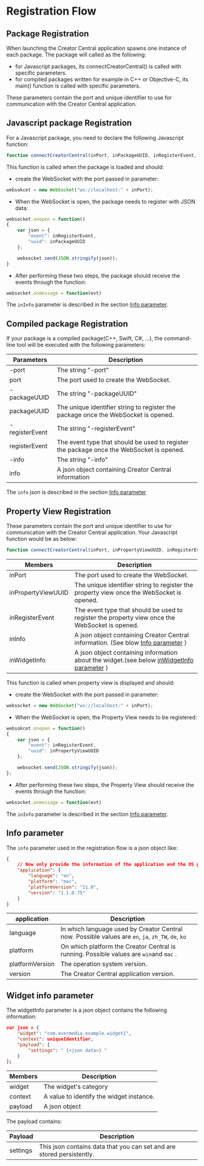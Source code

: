 Registration Flow
===


## Package Registration

When launching the Creator Central application spawns one instance of each package. The package will called as the following:

- for Javascript packages, its connectCreatorCentral() is called with specific parameters.
- for compiled packages written for example in C++ or Objective-C, its main() function is called with specific parameters.

These parameters contain the port and unique identifier to use for communication with the Creator Central application.

## Javascript package Registration

For a Javascript package, you need to declare the following Javascript function:

``` js
function connectCreatorCentral(inPort, inPackageUUID, inRegisterEvent, inInfo)
```

This function is called when the package is loaded and should:

- create the WebSocket with the port passed in parameter:

``` js
websokcet = new WebSocket("ws://localhost:" + inPort);
```

- When the WebSocket is open, the package needs to register with JSON data:

``` js
websocket.onopen = function()
{
	var json = {
		"event": inRegisterEvent,
		"uuid": inPackageUUID
	};

	websocket.send(JSON.stringify(json));
}
```

- After performing these two steps, the package should receive the events through the function:

``` js
websocket.onmessage = function(evt)
```

The ```inInfo``` parameter is described in the section [Info parameter](#infoparameter).



## Compiled package Registration

If your package is a compiled package(C++, Swift, C#, ...), the command-line tool will be executed with the following parameters:

| Parameters | Description | 
| -------- | -------- |
| -port | The string "-port" |
| port     | The port used to create the WebSocket. | 
| -packageUUID | The string "-packageUUID" |
| packageUUID | The unique identifier string to register the package once the WebSocket is opened. |
| -registerEvent | The string "-registerEvent" |
| registerEvent | The event type that should be used to register the package once the WebSocket is opened. |
| -info | The string "-info" |
| info | A json object containing Creator Central information |

The ```info``` json is described in the section [Info parameter](#infoparameter)

## Property View Registration

These parameters contain the port and unique identifier to use for communication with the Creator Central application. Your Javascript function would be as below:

``` js
function connectCreatorCentral(inPort, inPropertyViewUUID, inRegisterEvent, inInfo, inWidgetInfo)
```

| Members | Description | 
| -------- | -------- |
| inPort     | The port used to create the WebSocket. | 
| inPropertyViewUUID | The unique identifier string to register the property view once the WebSocket is opened. |
| inRegisterEvent | The event type that should be used to register the property view once the WebSocket is opened. |
| inInfo | A json object containing Creator Central information. (See blow [Info parameter](#infoparameter) ) |
| inWidgetInfo | A json object containing information about the widget.(see below [inWidgetInfo parameter](#widgetinfoparameter) ) |

This function is called when property view is displayed and should:

- create the WebSocket with the port passed in parameter:
``` js
websocket = new WebSocket("ws://localhost:" + inPort);
```

- When the WebSocket is open, the Property View needs to be registered:
``` js
websokcet.onopen = function()
{
	var json = {
		"event": inRegisterEvent,
		"uuid": inPropertyViewUUID
	};

	websocket.send(JSON.stringify(json));
};
```

- After performing these two steps, the Property View should receive the events through the function:
``` js
websocket.onmessage = function(evt)
```

The ```inInfo``` parameter is described in the section [Info parameter](#infoparameter).

<h2 id="infoparameter">Info parameter</h2>

The ```info``` parameter used in the registration flow is a json object like:

``` json
{
	// Now only provide the information of the application and the OS platform.
	"application": {
		"language": "en",
		"platform": "mac",
		"platformVersion": "11.0",
		"version": "1.1.0.75"
	}
}
```

| application | Description |
| - | - |
| language | In which language used by Creator Central now. Possible values are ```en```, ```ja```, ```zh_TW```, ```de```, ```ko```  |
| platform | On which platform the Creator Central is running. Possible values are ```win```and ```mac``` . |
| platformVersion | The operation system version. |
| version | The Creator Central application version. | 

<h2 id="widgetinfoparameter"> Widget info parameter</h2>

The widgetInfo parameter is a json object contains the following information:

``` json
var json = {
    "widget": "com.avermedia.example.widget1",
    "context": uniqueIdentifier,
    "payload": {
        "settings": " {<json data>} "
    }
};
```

| Members | Description | 
| -------- | -------- |
| widget | The widget's category |
| context | A value to identify the widget instance. |
| payload | A json object |

The payload contains:

| Payload | Description | 
| - | - |
| settings | This json contains data that you can set and are stored persistently. |
